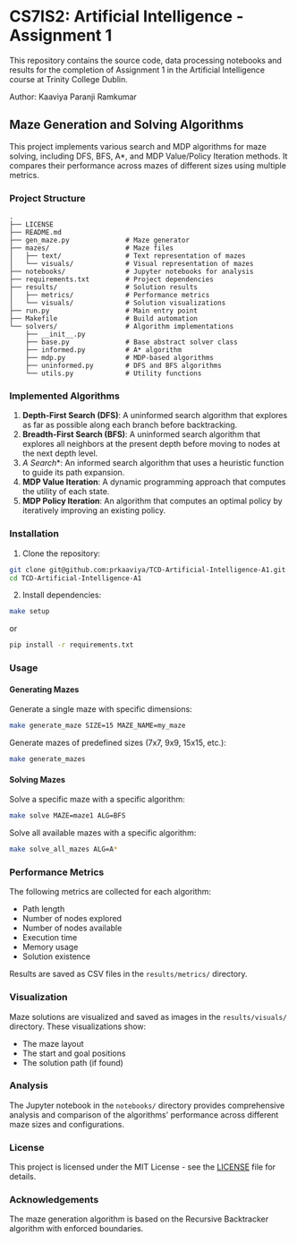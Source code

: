 # CS7IS2: Artificial Intelligence - Assignment 1

This repository contains the source code, data processing notebooks and results for the completion of Assignment 1 in the Artificial Intelligence course at Trinity College Dublin. 

Author: Kaaviya Paranji Ramkumar

## Maze Generation and Solving Algorithms

This project implements various search and MDP algorithms for maze solving, including DFS, BFS, A*, and MDP Value/Policy Iteration methods. It compares their performance across mazes of different sizes using multiple metrics.

### Project Structure

```
.
├── LICENSE
├── README.md
├── gen_maze.py              # Maze generator
├── mazes/                   # Maze files
│   ├── text/                # Text representation of mazes
│   └── visuals/             # Visual representation of mazes
├── notebooks/               # Jupyter notebooks for analysis
├── requirements.txt         # Project dependencies
├── results/                 # Solution results
│   ├── metrics/             # Performance metrics
│   └── visuals/             # Solution visualizations
├── run.py                   # Main entry point
├── Makefile                 # Build automation
└── solvers/                 # Algorithm implementations
    ├── __init__.py
    ├── base.py              # Base abstract solver class
    ├── informed.py          # A* algorithm
    ├── mdp.py               # MDP-based algorithms
    ├── uninformed.py        # DFS and BFS algorithms
    └── utils.py             # Utility functions
```

### Implemented Algorithms

1. **Depth-First Search (DFS)**: A uninformed search algorithm that explores as far as possible along each branch before backtracking.
2. **Breadth-First Search (BFS)**: A uninformed search algorithm that explores all neighbors at the present depth before moving to nodes at the next depth level.
3. **A* Search**: An informed search algorithm that uses a heuristic function to guide its path expansion.
4. **MDP Value Iteration**: A dynamic programming approach that computes the utility of each state.
5. **MDP Policy Iteration**: An algorithm that computes an optimal policy by iteratively improving an existing policy.

### Installation

1. Clone the repository:
```bash
git clone git@github.com:prkaaviya/TCD-Artificial-Intelligence-A1.git
cd TCD-Artificial-Intelligence-A1
```

2. Install dependencies:
```bash
make setup
```
or
```bash
pip install -r requirements.txt
```

### Usage

#### Generating Mazes

Generate a single maze with specific dimensions:
```bash
make generate_maze SIZE=15 MAZE_NAME=my_maze
```

Generate mazes of predefined sizes (7x7, 9x9, 15x15, etc.):
```bash
make generate_mazes
```

#### Solving Mazes

Solve a specific maze with a specific algorithm:
```bash
make solve MAZE=maze1 ALG=BFS
```

Solve all available mazes with a specific algorithm:
```bash
make solve_all_mazes ALG=A*
```

### Performance Metrics

The following metrics are collected for each algorithm:
- Path length
- Number of nodes explored
- Number of nodes available
- Execution time
- Memory usage
- Solution existence

Results are saved as CSV files in the `results/metrics/` directory.

### Visualization

Maze solutions are visualized and saved as images in the `results/visuals/` directory. These visualizations show:
- The maze layout
- The start and goal positions
- The solution path (if found)

### Analysis

The Jupyter notebook in the `notebooks/` directory provides comprehensive analysis and comparison of the algorithms' performance across different maze sizes and configurations.

### License

This project is licensed under the MIT License - see the [LICENSE](LICENSE) file for details.

### Acknowledgements

The maze generation algorithm is based on the Recursive Backtracker algorithm with enforced boundaries.